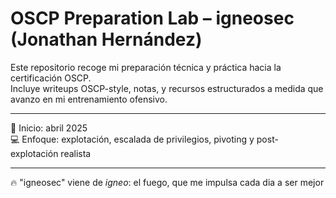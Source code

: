 # OSCP Preparation Lab – igneosec (Jonathan Hernández)

Este repositorio recoge mi preparación técnica y práctica hacia la certificación OSCP.  
Incluye writeups OSCP-style, notas, y recursos estructurados a medida que avanzo en mi entrenamiento ofensivo.

---

📅 Inicio: abril 2025  
💻 Enfoque: explotación, escalada de privilegios, pivoting y post-explotación realista  

---

🔥 "igneosec" viene de *igneo*: el fuego, que me impulsa cada dia a ser mejor 
